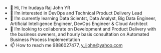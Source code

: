 - 👋 Hi, I’m Irudaya Raj John YR
- 👀 I’m interested in DevOps and Technical Product Delivery Lead
- 🌱 I’m currently learning Data Scientst, Data Analyst, Big Data Engineer, Artificial Intelligence Engineer, DevOps Engineer & Cloud Architect
- 💞️ I’m looking to collaborate on Development and Product Delivery with the business oweners, and hourly basis consultation on Automated Business Process Implementation
- 📫 How to reach me 9886027477, y_ijohn@yahoo.com

<!---
YIRJohnGit/YIRJohnGit is a ✨ special ✨ repository because its `README.md` (this file) appears on your GitHub profile.
You can click the Preview link to take a look at your changes.
--->
